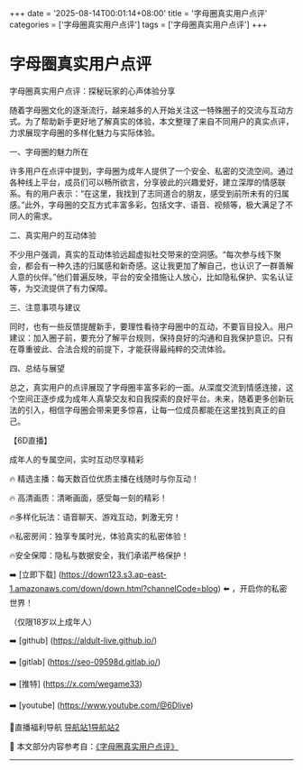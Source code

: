 +++
date = '2025-08-14T00:01:14+08:00'
title = '字母圈真实用户点评'
categories = ['字母圈真实用户点评']
tags = ['字母圈真实用户点评']
+++

# 字母圈真实用户点评

字母圈真实用户点评：探秘玩家的心声体验分享

随着字母圈文化的逐渐流行，越来越多的人开始关注这一特殊圈子的交流与互动方式。为了帮助新手更好地了解真实的体验，本文整理了来自不同用户的真实点评，力求展现字母圈的多样化魅力与实际体验。

一、字母圈的魅力所在

许多用户在点评中提到，字母圈为成年人提供了一个安全、私密的交流空间。通过各种线上平台，成员们可以畅所欲言，分享彼此的兴趣爱好，建立深厚的情感联系。有的用户表示：“在这里，我找到了志同道合的朋友，感受到前所未有的归属感。”此外，字母圈的交互方式丰富多彩，包括文字、语音、视频等，极大满足了不同人的需求。

二、真实用户的互动体验

不少用户强调，真实的互动体验远超虚拟社交带来的空洞感。“每次参与线下聚会，都会有一种久违的归属感和新奇感。这让我更加了解自己，也认识了一群善解人意的伙伴。”他们普遍反映，平台的安全措施让人放心，比如隐私保护、实名认证等，为交流提供了有力保障。

三、注意事项与建议

同时，也有一些反馈提醒新手，要理性看待字母圈中的互动，不要盲目投入。用户建议：加入圈子前，要充分了解平台规则，保持良好的沟通和自我保护意识。只有在尊重彼此、合法合规的前提下，才能获得最纯粹的交流体验。

四、总结与展望

总之，真实用户的点评展现了字母圈丰富多彩的一面。从深度交流到情感连接，这个空间正逐步成为成年人真挚交友和自我探索的良好平台。未来，随着更多创新玩法的引入，相信字母圈会带来更多惊喜，让每一位成员都能在这里找到真正的自己。

【6D直播】

 成年人的专属空间，实时互动尽享精彩

🔥 精选主播：每天数百位优质主播在线随时与你互动！

🔥 高清画质：清晰画面，感受每一刻的精彩！

🔥多样化玩法：语音聊天、游戏互动，刺激无穷！

🔥私密房间：独享专属时光，体验真实的私密体验！

🔥安全保障：隐私与数据安全，我们承诺严格保护！

➡️ [立即下载] (https://down123.s3.ap-east-1.amazonaws.com/down/down.html?channelCode=blog) ⬅️ ，开启你的私密世界！

 （仅限18岁以上成年人）

➡️ [github] (https://aldult-live.github.io/)

➡️ [gitlab] (https://seo-09598d.gitlab.io/)

➡️ [推特] (https://x.com/wegame33)

➡️ [youtube] (https://www.youtube.com/@6Dlive)

🔞直播福利导航   [导航站1](https://webstack-86085a.gitlab.io/)[导航站2](https://onlygit123-2.github.io/)


📘 本文部分内容参考自：[《字母圈真实用户点评》](https://webstack-hugo-9.pages.dev/)

---
